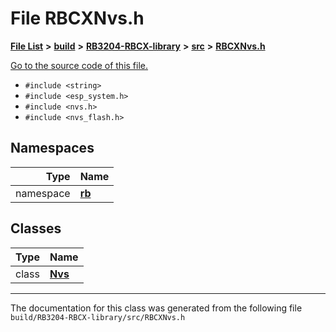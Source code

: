 
# File RBCXNvs.h


[**File List**](files.md) **>** [**build**](dir_4fef79e7177ba769987a8da36c892c5f.md) **>** [**RB3204-RBCX-library**](dir_6e2f6bf38ad600996f360c484704d30b.md) **>** [**src**](dir_2fb57cfb6554052417264f60890e0af6.md) **>** [**RBCXNvs.h**](_r_b_c_x_nvs_8h.md)

[Go to the source code of this file.](_r_b_c_x_nvs_8h_source.md)



* `#include <string>`
* `#include <esp_system.h>`
* `#include <nvs.h>`
* `#include <nvs_flash.h>`









## Namespaces

| Type | Name |
| ---: | :--- |
| namespace | [**rb**](namespacerb.md) <br> |

## Classes

| Type | Name |
| ---: | :--- |
| class | [**Nvs**](classrb_1_1_nvs.md) <br> |














------------------------------
The documentation for this class was generated from the following file `build/RB3204-RBCX-library/src/RBCXNvs.h`